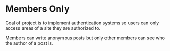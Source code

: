 # Members Only

Goal of project is to implement authentication systems so users can only access areas of a site they are authorized to.

Members can write anonymous posts but only other members can see who the author of a post is.